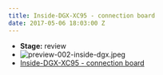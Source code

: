 ```yaml
---
title: Inside-DGX-XC95 - connection board
date: 2017-05-06 18:03:00 Z
---
```


* **Stage:** review
* ![preview-002-inside-dgx.jpeg](/uploads/Inside-DGX-XC95/preview-002-inside-dgx.jpeg)
* [Inside-DGX-XC95 - connection board](/inside-dgx-xc95/)